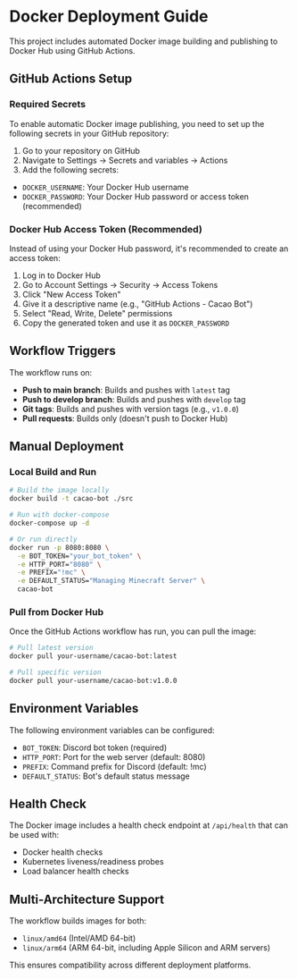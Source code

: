 # Docker Deployment Guide

This project includes automated Docker image building and publishing to Docker Hub using GitHub Actions.

## GitHub Actions Setup

### Required Secrets

To enable automatic Docker image publishing, you need to set up the following secrets in your GitHub repository:

1. Go to your repository on GitHub
2. Navigate to Settings → Secrets and variables → Actions
3. Add the following secrets:

- `DOCKER_USERNAME`: Your Docker Hub username
- `DOCKER_PASSWORD`: Your Docker Hub password or access token (recommended)

### Docker Hub Access Token (Recommended)

Instead of using your Docker Hub password, it's recommended to create an access token:

1. Log in to Docker Hub
2. Go to Account Settings → Security → Access Tokens
3. Click "New Access Token"
4. Give it a descriptive name (e.g., "GitHub Actions - Cacao Bot")
5. Select "Read, Write, Delete" permissions
6. Copy the generated token and use it as `DOCKER_PASSWORD`

## Workflow Triggers

The workflow runs on:
- **Push to main branch**: Builds and pushes with `latest` tag
- **Push to develop branch**: Builds and pushes with `develop` tag
- **Git tags**: Builds and pushes with version tags (e.g., `v1.0.0`)
- **Pull requests**: Builds only (doesn't push to Docker Hub)

## Manual Deployment

### Local Build and Run

```bash
# Build the image locally
docker build -t cacao-bot ./src

# Run with docker-compose
docker-compose up -d

# Or run directly
docker run -p 8080:8080 \
  -e BOT_TOKEN="your_bot_token" \
  -e HTTP_PORT="8080" \
  -e PREFIX="!mc" \
  -e DEFAULT_STATUS="Managing Minecraft Server" \
  cacao-bot
```

### Pull from Docker Hub

Once the GitHub Actions workflow has run, you can pull the image:

```bash
# Pull latest version
docker pull your-username/cacao-bot:latest

# Pull specific version
docker pull your-username/cacao-bot:v1.0.0
```

## Environment Variables

The following environment variables can be configured:

- `BOT_TOKEN`: Discord bot token (required)
- `HTTP_PORT`: Port for the web server (default: 8080)
- `PREFIX`: Command prefix for Discord (default: !mc)
- `DEFAULT_STATUS`: Bot's default status message

## Health Check

The Docker image includes a health check endpoint at `/api/health` that can be used with:
- Docker health checks
- Kubernetes liveness/readiness probes
- Load balancer health checks

## Multi-Architecture Support

The workflow builds images for both:
- `linux/amd64` (Intel/AMD 64-bit)
- `linux/arm64` (ARM 64-bit, including Apple Silicon and ARM servers)

This ensures compatibility across different deployment platforms.
